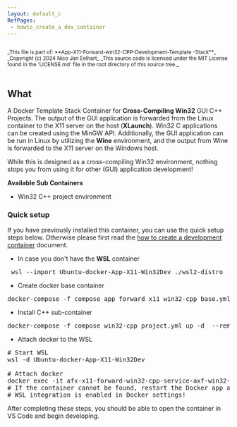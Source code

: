 ```yaml
---
layout: default_c
RefPages:
 - howto_create_a_dev_container
--- 
```


<small>
<br>
_This file is part of: **App-X11-Forward-win32-CPP-Development-Template -Stack**_
_Copyright (c) 2024 Nico Jan Eelhart_
_This source code is licensed under the MIT License found in the  'LICENSE.md' file in the root directory of this source tree._
</small>
<br><br>

## What
A Docker Template Stack Container for **Cross-Compiling Win32** GUI C++ Projects.
The output of the GUI application is forwarded from the Linux container to the X11 server on the host (**XLaunch**). Win32 C applications can be created using the MinGW API. Additionally, the GUI application can be run in Linux by utilizing the **Wine** environment, and the output from Wine is forwarded to the X11 server on the Windows host.

While this is designed as a cross-compiling Win32 environment, nothing stops you from using it for other (GUI) application development!

**Available Sub Containers**
- Win32 C++ project environment


### Quick setup
If you have previously installed this container, you can use the quick setup steps below. Otherwise please first read the [how to create a development container](./Howtos/howto_create_a_dev_container) document.
- In case you don't have the **WSL** container
<pre class="nje-cmd-one-line"> wsl --import Ubuntu-docker-App-X11-Win32Dev ./wsl2-distro  "install.tar.gz"  </pre>
- Create docker base container
 <pre class="nje-cmd-one-line">docker-compose -f compose_app_forward_x11_win32-cpp_base.yml up -d --build --force-recreate  --remove-orphans </pre>
 - Install C++ sub-container
  <pre class="nje-cmd-one-line">docker-compose -f compose_win32-cpp_project.yml up -d  --remove-orphans --build --force-recreate  </pre>
  - Attach docker to the WSL
  <pre class="nje-cmd-multi-line">
# Start WSL
wsl -d Ubuntu-docker-App-X11-Win32Dev  

# Attach docker
docker exec -it afx-x11-forward-win32-cpp-service-axf-win32-cpp-1 /bin/bash 
# If the container cannot be found, restart the Docker app and ensure 
# WSL integration is enabled in Docker settings!
</pre>

After completing these steps, you should be able to open the container in VS Code and begin developing.


